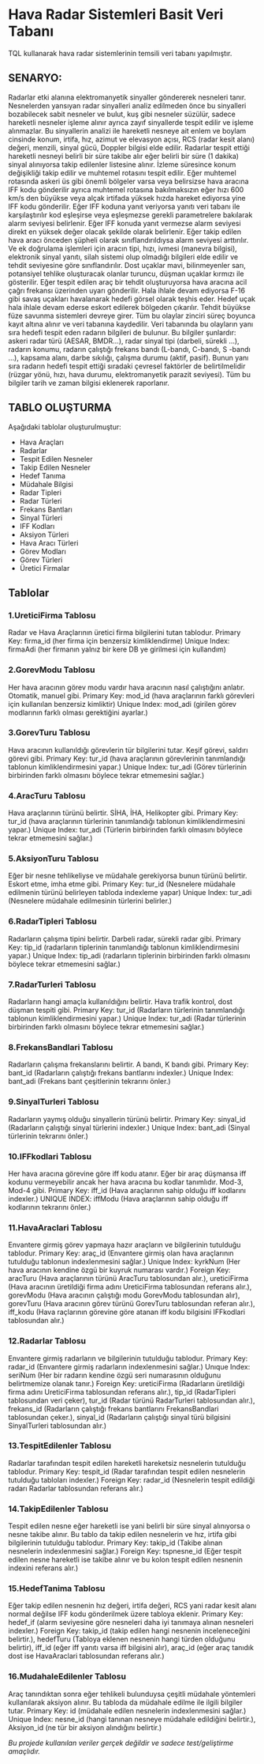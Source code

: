 # Hava Radar Sistemleri Basit Veri Tabanı
TQL kullanarak hava radar sistemlerinin temsili veri tabanı yapılmıştır. 
## SENARYO:
Radarlar etki alanına elektromanyetik sinyaller göndererek nesneleri tanır. Nesnelerden yansıyan radar sinyalleri analiz edilmeden önce bu sinyalleri bozabilecek sabit nesneler ve bulut, kuş gibi nesneler süzülür, sadece hareketli nesneler işleme alınır ayrıca zayıf sinyallerde tespit edilir ve işleme alınmazlar. Bu sinyallerin analizi ile hareketli nesneye ait enlem ve boylam cinsinde konum, irtifa, hız, azimut ve elevasyon açısı, RCS (radar kesit alanı) değeri, menzili, sinyal gücü, Doppler bilgisi elde edilir. 
Radarlar tespit ettiği hareketli nesneyi belirli bir süre takibe alır eğer belirli bir süre (1 dakika) sinyal alınıyorsa takip edilenler listesine alınır. İzleme süresince konum değişikliği takip edilir ve muhtemel rotasını tespit edilir. Eğer muhtemel rotasında askeri üs gibi önemli bölgeler varsa veya belirsizse hava aracına IFF kodu gönderilir ayrıca muhtemel rotasına bakılmaksızın eğer hızı 600 km/s den büyükse veya alçak irtifada yüksek hızda hareket ediyorsa yine IFF kodu gönderilir. Eğer IFF koduna yanıt veriyorsa yanıtı veri tabanı ile karşılaştırılır kod eşleşirse veya eşleşmezse gerekli parametrelere bakılarak alarm seviyesi belirlenir. Eğer IFF konuda yanıt vermezse alarm seviyesi direkt en yüksek değer olacak şekilde olarak belirlenir. 
Eğer takip edilen hava aracı önceden şüpheli olarak sınıflandırıldıysa alarm seviyesi arttırılır. Ve ek doğrulama işlemleri için aracın tipi, hızı, ivmesi (manevra bilgisi), elektronik sinyal yanıtı, silah sistemi olup olmadığı bilgileri elde edilir ve tehdit seviyesine göre sınıflandırılır. Dost uçaklar mavi, bilinmeyenler sarı, potansiyel tehlike oluşturacak olanlar turuncu, düşman uçaklar kırmızı ile gösterilir.
Eğer tespit edilen araç bir tehdit oluşturuyorsa hava aracına acil çağrı frekansı üzerinden uyarı gönderilir. Hala ihlale devam ediyorsa F-16 gibi savaş uçakları havalanarak hedefi görsel olarak teşhis eder. Hedef uçak hala ihlale devam ederse eskort edilerek bölgeden çıkarılır. Tehdit büyükse füze savunma sistemleri devreye girer.
Tüm bu olaylar zinciri süreç boyunca kayıt altına alınır ve veri tabanına kaydedilir.
Veri tabanında bu olayların yanı sıra hedefi tespit eden radarın bilgileri de bulunur. Bu bilgiler şunlardır: askeri radar türü (AESAR, BMDR…), radar sinyal tipi (darbeli, sürekli …), radarın konumu, radarın çalıştığı frekans bandı (L-bandı, C-bandı, S -bandı …), kapsama alanı, darbe sıkılığı, çalışma durumu (aktif, pasif). Bunun yanı sıra radarın hedefi tespit ettiği sıradaki çevresel faktörler de belirtilmelidir (rüzgar yönü, hızı, hava durumu, elektromanyetik parazit seviyesi).
Tüm bu bilgiler tarih ve zaman bilgisi eklenerek raporlanır.

## TABLO OLUŞTURMA
Aşağıdaki tablolar oluşturulmuştur:
*	Hava Araçları
*	Radarlar
*	Tespit Edilen Nesneler
*	Takip Edilen Nesneler
*	Hedef Tanıma
*	Müdahale Bilgisi
*	Radar Tipleri
*	Radar Türleri
*	Frekans Bantları
*	Sinyal Türleri
*	IFF Kodları
*	Aksiyon Türleri
*	Hava Aracı Türleri
*	Görev Modları
*	Görev Türleri
*	Üretici Firmalar

## Tablolar
### 1.UreticiFirma Tablosu
Radar ve Hava Araçlarının üretici firma bilgilerini tutan tablodur.
Primary Key: firma_id (her firma için benzersiz kimliklendirme)
Unique Index: firmaAdi (her firmanın yalnız bir kere DB ye girilmesi için kullandım)

### 2.GorevModu Tablosu
Her hava aracının görev modu vardır hava aracının nasıl çalıştığını anlatır. Otomatik, manuel gibi.
Primary Key: mod_id (hava araçlarının farklı görevleri için kullanılan benzersiz kimliktir)
Unique Index: mod_adi (girilen görev modlarının farklı olması gerektiğini ayarlar.)

### 3.GorevTuru Tablosu
Hava aracının kullanıldığı görevlerin tür bilgilerini tutar. Keşif görevi, saldırı görevi gibi.
Primary Key: tur_id (hava araçlarının görevlerinin tanımlandığı tablonun kimliklendirmesini yapar.)
Unique Index: tur_adi (Görev türlerinin birbirinden farklı olmasını böylece tekrar etmemesini sağlar.)

### 4.AracTuru Tablosu
Hava araçlarının türünü belirtir. SİHA, İHA, Helikopter gibi.
Primary Key: tur_id (hava araçlarının türlerinin tanımlandığı tablonun kimliklendirmesini yapar.)
Unique Index: tur_adi (Türlerin birbirinden farklı olmasını böylece tekrar etmemesini sağlar.)

### 5.AksiyonTuru Tablosu
Eğer bir nesne tehlikeliyse ve müdahale gerekiyorsa bunun türünü belirtir. Eskort etme, imha etme gibi.
Primary Key: tur_id (Nesnelere müdahale edilmenin türünü belirleyen tabloda indexleme yapar)
Unique Index: tur_adi (Nesnelere müdahale edilmesinin türlerini belirler.)

### 6.RadarTipleri Tablosu
Radarların çalışma tipini belirtir. Darbeli radar, sürekli radar gibi.
Primary Key: tip_id (radarların tiplerinin tanımlandığı tablonun kimliklendirmesini yapar.)
Unique Index: tip_adi (radarların tiplerinin birbirinden farklı olmasını böylece tekrar etmemesini sağlar.)

### 7.RadarTurleri Tablosu
Radarların hangi amaçla kullanıldığını belirtir. Hava trafik kontrol, dost düşman tespiti gibi.
Primary Key: tur_id (Radarların türlerinin tanımlandığı tablonun kimliklendirmesini yapar.)
Unique Index: tur_adi (Radar türlerinin birbirinden farklı olmasını böylece tekrar etmemesini sağlar.)

### 8.FrekansBandlari Tablosu
Radarların çalışma frekanslarını belirtir. A bandı, K bandı gibi.
Primary Key: bant_id (Radarların çalıştığı frekans bantlarını indexler.)
Unique Index: bant_adi (Frekans bant çeşitlerinin tekrarını önler.)

### 9.SinyalTurleri Tablosu
Radarların yaymış olduğu sinyallerin türünü belirtir.
Primary Key: sinyal_id (Radarların çalıştığı sinyal türlerini indexler.)
Unique Index: bant_adi (Sinyal türlerinin tekrarını önler.)

### 10.IFFkodlari Tablosu
Her hava aracına görevine göre iff kodu atanır. Eğer bir araç düşmansa iff kodunu vermeyebilir ancak her hava aracına bu kodlar tanımlıdır. Mod-3, Mod-4 gibi.
Primary Key: iff_id (Hava araçlarının sahip olduğu iff kodlarını indexler.)
UNIQUE INDEX: iffModu (Hava araçlarının sahip olduğu iff kodlarının tekrarını önler.)

### 11.HavaAraclari Tablosu
Envantere girmiş görev yapmaya hazır araçların ve bilgilerinin tutulduğu tablodur.
Primary Key: araç_id (Envantere girmiş olan hava araçlarının tutulduğu tablonun indexlenmesini sağlar.)
Unique Index: kyrkNum (Her hava aracının kendine özgü bir kuyruk numarası vardır.)
Foreign Key: aracTuru (Hava araçlarının türünü AracTuru tablosundan alır.), ureticiFirma (Hava aracının üretildiği firma adını UreticiFirma tablosundan referans alır.), gorevModu (Hava aracının çalıştığı modu GorevModu tablosundan alır), gorevTuru (Hava aracının görev türünü GorevTuru tablosundan referan alır.), iff_kodu (Hava raçlarının görevine göre atanan iff kodu bilgisini IFFkodlari tablosundan alır.)

### 12.Radarlar Tablosu
Envantere girmiş radarların ve bilgilerinin tutulduğu tablodur.
Primary Key: radar_id (Envantere girmiş radarların indexlenmesini sağlar.)
Unıque Index: seriNum (Her bir radarın kendine özgü seri numarasının olduğunu belirtmemize olanak tanır.)
Foreign Key: ureticiFirma (Radarların üretildiği firma adını UreticiFirma tablosundan referans alır.), tip_id (RadarTipleri tablosundan veri çeker), tur_id (Radar türünü RadarTurleri tablosundan alır.), frekans_id (Radarların çalıştığı frekans bantlarını FrekansBandlari tablosundan çeker.), sinyal_id (Radarların çalıştığı sinyal türü bilgisini SinyalTurleri tablosundan alır.)

### 13.TespitEdilenler Tablosu
Radarlar tarafından tespit edilen hareketli hareketsiz nesnelerin tutulduğu tablodur.
Primary Key: tespit_id (Radar tarafından tespit edilen nesnelerin tutulduğu tabloları indexler.)
Foreign Key: radar_id (Nesnelerin tespit edildiği radarı Radarlar tablosundan referans alır.)

### 14.TakipEdilenler Tablosu
Tespit edilen nesne eğer hareketli ise yani belirli bir süre sinyal alınıyorsa o nesne takibe alınır. Bu tablo da takip edilen nesnelerin ve hız, irtifa gibi bilgilerinin tutulduğu tablodur.
Primary Key: takip_id (Takibe alınan nesnelerin indexlenmesini sağlar.)
Foreign Key: tspnesne_id (Eğer tespit edilen nesne hareketli ise takibe alınır ve bu kolon tespit edilen nesnenin indexini referans alır.)

### 15.HedefTanima Tablosu
Eğer takip edilen nesnenin hız değeri, irtifa değeri, RCS yani radar kesit alanı normal değilse IFF kodu gönderilmek üzere tabloya eklenir.
Primary Key: hedef_if (alarm seviyesine göre nesneleri daha iyi tanımaya alınan nesneleri indexler.)
Foreign Key: takip_id (takip edilen hangi nesnenin inceleneceğini belirtir.), hedefTuru (Tabloya eklenen nesnenin hangi türden olduğunu belirtir), iff_id (eğer iff yanıtı varsa iff bilgisini alır), araç_id (eğer araç tanıdık dost ise HavaAraclari tablosundan referans alır.)

### 16.MudahaleEdilenler Tablosu
Araç tanındıktan sonra eğer tehlikeli bulunduysa çeşitli müdahale yöntemleri kullanılarak aksiyon alınır. Bu tabloda da müdahale edilme ile ilgili bilgiler tutar.
Primary Key: id (müdahale edilen nesnelerin indexlenmesini sağlar.)
Unique Index: nesne_id (hangi tanınan nesneye müdahale edildiğini belirtir.), Aksiyon_id (ne tür bir aksiyon alındığını belirtir.)

*Bu projede kullanılan veriler gerçek değildir ve sadece test/geliştirme amaçlıdır.*

